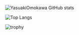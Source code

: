 ![YasuakiOmokawa GitHub stats](https://github-readme-stats.vercel.app/api?username=YasuakiOmokawa&show_icons=true&theme=transparent&hide=stars,contribs&rank_icon=percentile&show=prs_merged)

![Top Langs](https://github-readme-stats.vercel.app/api/top-langs/?username=YasuakiOmokawa&layout=pie&theme=transparent)

![trophy](https://github-profile-trophy.vercel.app/?username=YasuakiOmokawa&theme=onedark)
